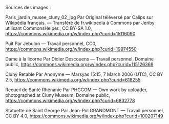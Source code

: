 Sources des images :

Paris_jardin_musee_cluny_02_jpg
Par Original téléversé par Calips sur Wikipédia français. — Transféré de fr.wikipedia à Commons par Jeriby utilisant CommonsHelper., CC BY-SA 1.0, https://commons.wikimedia.org/w/index.php?curid=15116090

Puit
Par Jebulon — Travail personnel, CC0, https://commons.wikimedia.org/w/index.php?curid=19974550

Dame à la licorne
Par Didier Descouens — Travail personnel, Domaine public, https://commons.wikimedia.org/w/index.php?curid=115126368

Cluny Retable
Par Anonyme — Marsyas 15:15, 7 March 2006 (UTC), CC BY 2.5, https://commons.wikimedia.org/w/index.php?curid=618255

Recueil de Santé Rhénanie
Par PHGCOM — Own work by uploader, photographed at Cluny Museum, Domaine public, https://commons.wikimedia.org/w/index.php?curid=6832778

Statuette de Saint George
Par Jean-Pol GRANDMONT — Travail personnel, CC BY 4.0, https://commons.wikimedia.org/w/index.php?curid=100207149